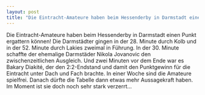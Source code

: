 ```yaml
---
layout: post
title: "Die Eintracht-Amateure haben beim Hessenderby in Darmstadt einen Punkt ergattern können!"
---
```


Die Eintracht-Amateure haben beim Hessenderby in Darmstadt einen Punkt ergattern können! Die Darmstädter gingen in der 28. Minute durch Kolb und in der 52. Minute durch Lakies zweimal in Führung. In der 30. Minute schaffte der ehemalige Darmstäder Nikola Jovanovic den zwischenzeitlichen Ausgleich. Und zwei Minuten vor dem Ende war es Bakary Diakité, der den 2:2-Endstand und damit den Punktgewinn für die Eintracht unter Dach und Fach brachte. In einer Woche sind die Amateure spielfrei. Danach dürfte die Tabelle dann etwas mehr Aussagekraft haben. Im Moment ist sie doch noch sehr stark verzerrt...
